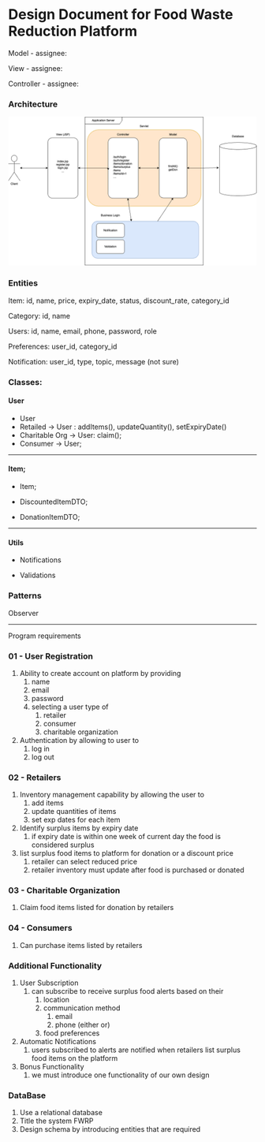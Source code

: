 # Design Document for Food Waste Reduction Platform

Model      - assignee: 

View       - assignee:

Controller - assignee:

### Architecture

![Architecture](food_waste_reduction.drawio.png)

### Entities

Item: id, name, price, expiry_date, status, discount_rate, category_id

Category: id, name

Users: id, name, email, phone, password, role

Preferences: user_id, category_id

Notification: user_id, type, topic, message (not sure)

### Classes:

#### User
- User
- Retailed -> User : addItems(), updateQuantity(), setExpiryDate()
- Charitable Org -> User: claim();
- Consumer -> User;

------------

#### Item;
- Item;
  
- DiscountedItemDTO;

- DonationItemDTO;

------
#### Utils 

- Notifications

- Validations


### Patterns

Observer

---

Program requirements

### 01 - User Registration

1. Ability to create account on platform by providing
   1. name
   2. email
   3. password
   4. selecting a user type of
      1. retailer
      2. consumer
      3. charitable organization
2. Authentication by allowing to user to
   1. log in
   2. log out

### 02 - Retailers

1. Inventory management capability by allowing the user to
   1. add items
   2. update quantities of items
   3. set exp dates for each item
2. Identify surplus items by expiry date
   1. if expiry date is within one week of current day the food is considered surplus
3. list surplus food items to platform for donation or a discount price
   1. retailer can select reduced price
   2. retailer inventory must update after food is purchased or donated

### 03 - Charitable Organization

1. Claim food items listed for donation by retailers

### 04 - Consumers

1. Can purchase items listed by retailers

### Additional Functionality

1. User Subscription
   1. can subscribe to receive surplus food alerts based on their
      1. location
      2. communication method
         1. email
         2. phone (either or)
      3. food preferences
2. Automatic Notifications
   1. users subscribed to alerts are notified when retailers list surplus food items on the platform
3. Bonus Functionality
   1. we must introduce one functionality of our own design

### DataBase

1. Use a relational database
2. Title the system FWRP
3. Design schema by introducing entities that are required
